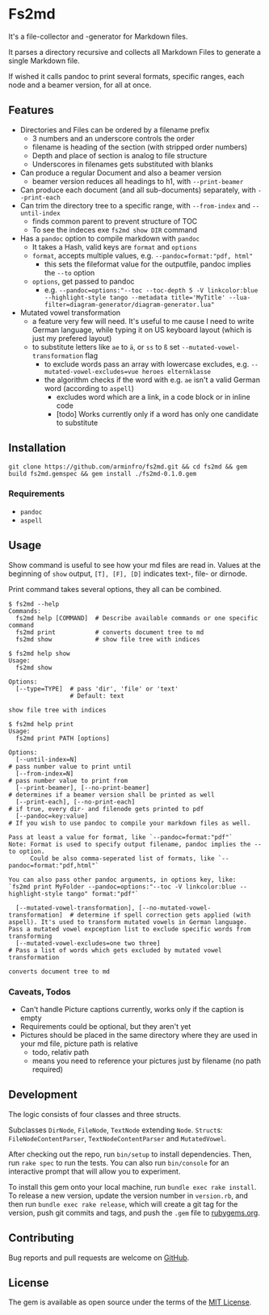 # Fs2md

It's a file-collector and -generator for Markdown files.

It parses a directory recursive and collects all Markdown Files to generate a single Markdown file.

If wished it calls pandoc to print several formats, specific ranges, each node and a beamer version, for all at once.

## Features

* Directories and Files can be ordered by a filename prefix
  * 3 numbers and an underscore controls the order
  * filename is heading of the section (with stripped order numbers)
  * Depth and place of section is analog to file structure
  * Underscores in filenames gets substituted with blanks
* Can produce a regular Document and also a beamer version
  * beamer version reduces all headings to h1, with `--print-beamer`
* Can produce each document (and all sub-documents) separately, with `--print-each`
* Can trim the directory tree to a specific range, with `--from-index` and  `--until-index`
  * finds common parent to prevent structure of TOC
  * To see the indeces exe `fs2md show DIR` command
* Has a `pandoc` option to compile markdown with `pandoc`
  * It takes a Hash, valid keys are `format` and `options`
  * `format`, accepts multiple values, e.g. `--pandoc=format:"pdf, html"`
    * this sets the fileformat value for the outputfile, pandoc implies the `--to` option
  * `options`, get passed to pandoc
    * e.g. `--pandoc=options:"--toc --toc-depth 5 -V linkcolor:blue --highlight-style tango --metadata title='MyTitle' --lua-filter=diagram-generator/diagram-generator.lua"`
* Mutated vowel transformation
  * a feature very few will need. It's useful to me cause I need to write German language, while typing it on US keyboard layout (which is just my prefered layout)
  * to substitute letters like `ae` to `ä`, or `ss` to `ß` set `--mutated-vowel-transformation` flag
    * to exclude words pass an array with lowercase excludes, e.g. `--mutated-vowel-excludes=vue heroes elternklasse`
    * the algorithm checks if the word with e.g. `ae` isn't a valid German word (according to `aspell`)
      * excludes word which are a link, in a code block or in inline code
      * [todo] Works currently only if a word has only one candidate to substitute

## Installation

```shell
git clone https://github.com/arminfro/fs2md.git && cd fs2md && gem build fs2md.gemspec && gem install ./fs2md-0.1.0.gem
```

### Requirements

* `pandoc`
* `aspell`

## Usage

Show command is useful to see how your md files are read in.
Values at the beginning of `show` output, `[T], [F], [D]` indicates text-, file- or dirnode.

Print command takes several options, they all can be combined.

```shell
$ fs2md --help
Commands:
  fs2md help [COMMAND]  # Describe available commands or one specific command
  fs2md print           # converts document tree to md
  fs2md show            # show file tree with indices
```

```shell
$ fs2md help show
Usage:
  fs2md show

Options:
  [--type=TYPE]  # pass 'dir', 'file' or 'text'
                 # Default: text

show file tree with indices
```

```shell
$ fs2md help print
Usage:
  fs2md print PATH [options]

Options:
  [--until-index=N]                                                      # pass number value to print until
  [--from-index=N]                                                       # pass number value to print from
  [--print-beamer], [--no-print-beamer]                                  # determines if a beamer version shall be printed as well
  [--print-each], [--no-print-each]                                      # if true, every dir- and filenode gets printed to pdf
  [--pandoc=key:value]                                                   # If you wish to use pandoc to compile your markdown files as well.

Pass at least a value for format, like `--pandoc=format:"pdf"`
Note: Format is used to specify output filename, pandoc implies the --to option.
      Could be also comma-seperated list of formats, like `--pandoc=format:"pdf,html"`

You can also pass other pandoc arguments, in options key, like:
`fs2md print MyFolder --pandoc=options:"--toc -V linkcolor:blue --highlight-style tango" format:"pdf"`

  [--mutated-vowel-transformation], [--no-mutated-vowel-transformation]  # determine if spell correction gets applied (with aspell). It's used to transform mutated vowels in German language. Pass a mutated vowel expception list to exclude specific words from transforming
  [--mutated-vowel-excludes=one two three]                               # Pass a list of words which gets excluded by mutated vowel transformation

converts document tree to md
```

### Caveats, Todos

* Can't handle Picture captions currently, works only if the caption is empty
* Requirements could be optional, but they aren't yet
* Pictures should be placed in the same directory where they are used in your md file, picture path is relative
  * todo, relativ path
  * means you need to reference your pictures just by filename (no path required)

## Development

The logic consists of four classes and three structs.

Subclasses `DirNode`, `FileNode`, `TextNode` extending `Node`.
`Struct`s: `FileNodeContentParser`, `TextNodeContentParser` and `MutatedVowel`.

After checking out the repo, run `bin/setup` to install dependencies. Then, run `rake spec` to run the tests. You can also run `bin/console` for an interactive prompt that will allow you to experiment.

To install this gem onto your local machine, run `bundle exec rake install`. To release a new version, update the version number in `version.rb`, and then run `bundle exec rake release`, which will create a git tag for the version, push git commits and tags, and push the `.gem` file to [rubygems.org](https://rubygems.org).

## Contributing

Bug reports and pull requests are welcome on [GitHub](https://www.github.com/arminfro/fs2md).

## License

The gem is available as open source under the terms of the [MIT License](https://opensource.org/licenses/MIT).
